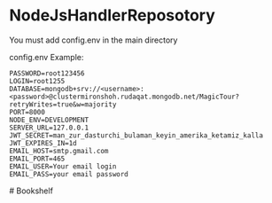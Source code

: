 ﻿# NodeJsHandlerReposotory

You must add config.env in the main directory

config.env Example:

    PASSWORD=root123456
    LOGIN=root1255
    DATABASE=mongodb+srv://<username>:<password>@clustermironshoh.rudaqat.mongodb.net/MagicTour?retryWrites=true&w=majority
    PORT=8000
    NODE_ENV=DEVELOPMENT
    SERVER_URL=127.0.0.1
    JWT_SECRET=man_zur_dasturchi_bulaman_keyin_amerika_ketamiz_kalla
    JWT_EXPIRES_IN=1d
    EMAIL_HOST=smtp.gmail.com
    EMAIL_PORT=465
    EMAIL_USER=Your email login
    EMAIL_PASS=your email password
#   B o o k s h e l f  
 